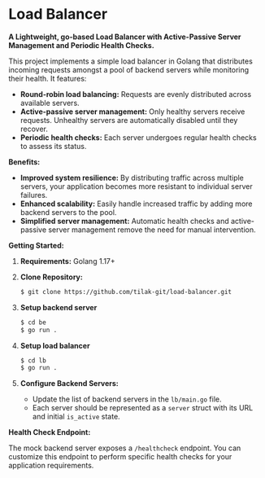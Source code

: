 # Load Balancer

**A Lightweight, go-based Load Balancer with Active-Passive Server Management and Periodic Health Checks.**

This project implements a simple load balancer in Golang that distributes incoming requests amongst a pool of backend servers while monitoring their health. It features:

* **Round-robin load balancing:** Requests are evenly distributed across available servers.
* **Active-passive server management:** Only healthy servers receive requests. Unhealthy servers are automatically disabled until they recover.
* **Periodic health checks:** Each server undergoes regular health checks to assess its status.

**Benefits:**

* **Improved system resilience:** By distributing traffic across multiple servers, your application becomes more resistant to individual server failures.
* **Enhanced scalability:** Easily handle increased traffic by adding more backend servers to the pool.
* **Simplified server management:** Automatic health checks and active-passive server management remove the need for manual intervention.

**Getting Started:**

1. **Requirements:** Golang 1.17+
2. **Clone Repository:**
    ```bash
    $ git clone https://github.com/tilak-git/load-balancer.git
    ```
    
3. **Setup backend server**
    ```bash
    $ cd be
    $ go run .
    ```
4. **Setup load balancer**
    ```bash
    $ cd lb
    $ go run .
    ```
3. **Configure Backend Servers:**
    * Update the list of backend servers in the `lb/main.go` file. 
    * Each server should be represented as a `server` struct with its URL and initial `is_active` state.

**Health Check Endpoint:**

The mock backend server exposes a `/healthcheck` endpoint. You can customize this endpoint to perform specific health checks for your application requirements. 
